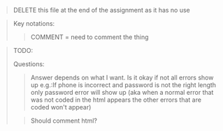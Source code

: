 > DELETE this file at the end of the assignment as it has no use

> Key notations:
>> COMMENT = need to comment the thing

> TODO:
>>
>
> Questions:
>>  
> 
>> Answer depends on what I want. Is it okay if not all errors show up e.g.:If phone is incorrect
> and password is not the right length only password error will
> show up (aka when a normal error that was not coded in the html
> appears the other errors that are coded won't appear)
>
>> 
>
>> 
> 
>> 
> 
>> Should comment html?
